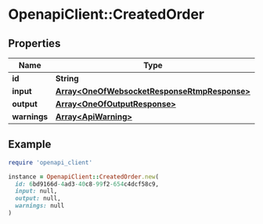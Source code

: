 # OpenapiClient::CreatedOrder

## Properties

| Name | Type | Description | Notes |
| ---- | ---- | ----------- | ----- |
| **id** | **String** |  |  |
| **input** | [**Array&lt;OneOfWebsocketResponseRtmpResponse&gt;**](OneOfWebsocketResponseRtmpResponse.md) |  | [optional] |
| **output** | [**Array&lt;OneOfOutputResponse&gt;**](OneOfOutputResponse.md) |  | [optional] |
| **warnings** | [**Array&lt;ApiWarning&gt;**](ApiWarning.md) |  | [optional] |

## Example

```ruby
require 'openapi_client'

instance = OpenapiClient::CreatedOrder.new(
  id: 6bd9166d-4ad3-40c8-99f2-654c4dcf58c9,
  input: null,
  output: null,
  warnings: null
)
```

